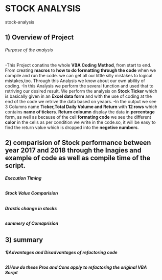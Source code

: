 # STOCK ANALYSIS

stock-analysis 

## 1) Overview of Project

###### Purpose of the analysis ######

-This Project conatins the whole **VBA Coding Method**, from start to end. From creating **macros** to **how to do formatting through the code** when we compile and run   the code. we can get all our little silly mistakes to logical mistakes,too. Through this Analysis we know about our own ability of coding.
-In this Analysis we perform the several function and used that to retriving our desired result. We perform the analysis on **Stock Ticker** which is basically given in an **Excel data form** and with the use of coding at the end of the code we retrive the data based on yeaars.
-In the output we see 3 Columns name **Ticker,Total Daily Volume and Return** with **12 rows** which contains **name of tickers**. **Return coloumn** display the data in **percentage** form, as well as because of the cell **formating code** we see the different **color** in the cells as per condition we write in the code.so, it will be easy to find the return value which is dropped into the **negetive numbers**.


## 2) comparision of Stock performance between year 2017 and 2018 through the Inagies and example of code as well as compile time of the script.

######  **Execution Timing**
###### **Stock Value Comparision**
###### **Drastic change in stocks**
###### **summery of Comaprision**

## 3) summary
  ###### **1)Advantages and Disadvantages of refactoring code**
  ###### **2)How do these Pros and Cons apply to refactoring the original VBA Script**




